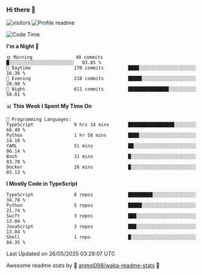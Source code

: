 ### Hi there 👋  
![visitors](https://visitor-badge.laobi.icu/badge?page_id=leverglowh) ![Profile readme](https://github.com/leverglowh/leverglowh/workflows/Profile%20readme/badge.svg?branch=master)

<!--START_SECTION:waka-->
![Code Time](http://img.shields.io/badge/Code%20Time-3%2C693%20hrs%2054%20mins-blue)

**I'm a Night 🦉** 

```text
🌞 Morning                40 commits          █░░░░░░░░░░░░░░░░░░░░░░░░   03.85 % 
🌆 Daytime                170 commits         ████░░░░░░░░░░░░░░░░░░░░░   16.36 % 
🌃 Evening                218 commits         █████░░░░░░░░░░░░░░░░░░░░   20.98 % 
🌙 Night                  611 commits         ███████████████░░░░░░░░░░   58.81 % 
```


📊 **This Week I Spent My Time On** 

```text
💬 Programming Languages: 
TypeScript               9 hrs 14 mins       █████████████████░░░░░░░░   66.49 % 
Python                   1 hr 58 mins        ████░░░░░░░░░░░░░░░░░░░░░   14.18 % 
YAML                     51 mins             ██░░░░░░░░░░░░░░░░░░░░░░░   06.14 % 
Bash                     31 mins             █░░░░░░░░░░░░░░░░░░░░░░░░   03.78 % 
Docker                   26 mins             █░░░░░░░░░░░░░░░░░░░░░░░░   03.13 % 
```

**I Mostly Code in TypeScript** 

```text
TypeScript               8 repos             █████████░░░░░░░░░░░░░░░░   34.78 % 
Python                   5 repos             █████░░░░░░░░░░░░░░░░░░░░   21.74 % 
Swift                    3 repos             ███░░░░░░░░░░░░░░░░░░░░░░   13.04 % 
JavaScript               3 repos             ███░░░░░░░░░░░░░░░░░░░░░░   13.04 % 
Shell                    1 repo              █░░░░░░░░░░░░░░░░░░░░░░░░   04.35 % 
```




 Last Updated on 26/05/2025 03:29:07 UTC
<!--END_SECTION:waka-->


Awesome readme stats by :star2: [anmol098/waka-readme-stats](https://github.com/anmol098/waka-readme-stats) :star2:
